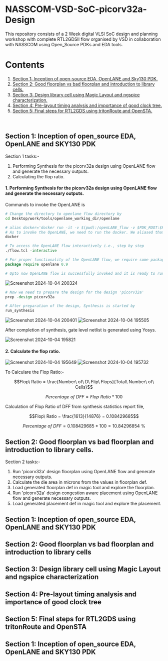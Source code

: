 # NASSCOM-VSD-SoC-picorv32a-Design
This repository consists of a 2 Week digital VLSI SoC design and planning workshop with complete RTL2GDSII flow organised by VSD in collaboration with NASSCOM using Open_Source PDKs and EDA tools. 
# **Contents**
<ol>
  <li><a href="#Section 1">Section 1: Inception of open-source EDA, OpenLANE and Sky130 PDK.</a></li>
  <li><a href="#Section 2">Section 2: Good floorplan vs bad floorplan and introduction to library cells.</a></li>
  <li><a href="#Section 3">Section 3: Design library cell using Magic Layout and ngspice characterization.</a></li>
  <li><a href="#Section 4">Section 4: Pre-layout timing analysis and importance of good clock tree.</a></li>
  <li><a href="#Section 5">Section 5: Final steps for RTL2GDS using tritonRoute and OpenSTA.</a></li>
</ol>
<br>

## Section 1: Inception of open_source EDA, OpenLANE and SKY130 PDK

Section 1 tasks:-
1. Performing Synthesis for the picorv32a design using OpenLANE flow and generate the necessary outputs.
2. Calculating the flop ratio.

#### 1. Performing Synthesis for the picorv32a design using OpenLANE flow and generate the necessary outputs.

Commands to invoke the OpenLANE is

```bash
# Change the directory to openlane flow directory by 
cd Desktop/work/tools/openlane_working_dir/openlane

# alias docker='docker run -it -v $(pwd):/openLANE_flow -v $PDK_ROOT:$PDK_ROOT -e PDK_ROOT=$PDK_ROOT -u $(id -u $USER):$(id -g $USER) efabless/openlane:v0.21'
# As to invoke the OpenLANE, we need to run the docker. We aliased that long command with a single word 'docker', so by running this command we can invoke the OpenLANE flow docker.
docker
```

```tcl
# To access the OpenLANE flow interactively i.e., step by step
./flow.tcl -interactive

# For proper functionality of the OpenLANE flow, we require some packages
package require openlane 0.9

# Upto now OpenLANE flow is successfully invoked and it is ready to run the design.
```

![Screenshot 2024-10-04 200324](https://github.com/user-attachments/assets/3a8d3277-0e08-4950-812b-d8f8724f3fb8)

```tcl
# Now we need to prepare the design for the design 'picorv32a'
prep -design picorv32a

# After preparation of the design, Synthesis is started by  
run_synthesis
```

![Screenshot 2024-10-04 200401](https://github.com/user-attachments/assets/f697647e-b519-4295-94a7-13c3f9a26b51)
![Screenshot 2024-10-04 195505](https://github.com/user-attachments/assets/21f3a6f4-4de5-454c-8371-c4081d2e13b4)

After completion of synthesis, gate level netlist is generated using Yosys.

![Screenshot 2024-10-04 195821](https://github.com/user-attachments/assets/f67e8ea2-ddcb-40bc-b871-db75ae63b8a6)

#### 2. Calculate the flop ratio.

![Screenshot 2024-10-04 195649](https://github.com/user-attachments/assets/bf6f4eb3-633d-4304-b929-9fbe15a30fce)
![Screenshot 2024-10-04 195732](https://github.com/user-attachments/assets/27a9d942-38ad-4bfa-af8e-210bf7c85ad2)

To Calculare the Flop Ratio:-
```math
Flop\ Ratio = \frac{Number\ of\ D\ Flip\ Flops}{Total\ Number\ of\ Cells}
```
```math
Percentage\ of\ DFF = Flop\ Ratio * 100
```

Calculation of Flop Ratio of DFF from synthesis statistics report file,
```math
Flop\ Ratio = \frac{1613}{14876} = 0.108429685
```
```math
Percentage\ of\ DFF = 0.108429685 * 100 = 10.84296854\ \%
```

## Section 2: Good floorplan vs bad floorplan and introduction to library cells.

Section 2 tasks:- 
1. Run 'picorv32a' design floorplan using OpenLANE flow and generate necessary outputs.
2. Calculate the die area in microns from the values in floorplan def.
3. Load generated floorplan def in magic tool and explore the floorplan.
4. Run 'picorv32a' design congestion aware placement using OpenLANE flow and generate necessary outputs.
5. Load generated placement def in magic tool and explore the placement.

## <a id="section1"></a>Section 1: Inception of open_source EDA, OpenLANE and SKY130 PDK
## <a id="section2"></a>Section 2: Good floorplan vs bad floorplan and introduction to library cells
## <a id="section3"></a>Section 3: Design library cell using Magic Layout and ngspice characterization
## <a id="section4"></a>Section 4: Pre-layout timing analysis and importance of good clock tree
## <a id="section5"></a>Section 5: Final steps for RTL2GDS using tritonRoute and OpenSTA
<h2 id="section1">Section 1: Inception of open_source EDA, OpenLANE and SKY130 PDK</h2>
